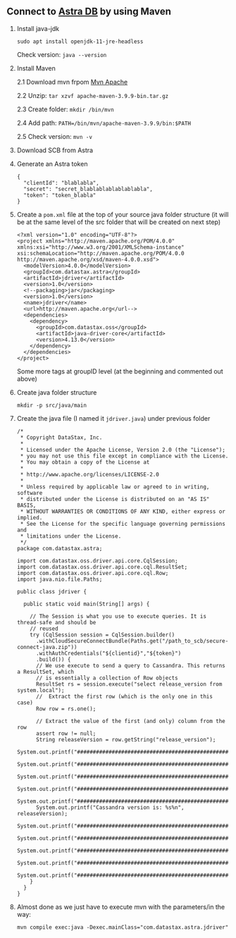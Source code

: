 ## Connect to [Astra DB](https://astra.datastax.com/signup?utm_source=google&utm_medium=cpc&utm_campaign=ggl_s_emea_brand&utm_term=datastax%20astra&utm_content=brand-astra&gad_source=1&gclid=CjwKCAiA0rW6BhAcEiwAQH28IuGncWKUjENBEq5O_YOk2pMnWQQGoVv9feWAswdE46qmDPunQxD4XBoCzZYQAvD_BwE) by using Maven

1. Install java-jdk
    ```
    sudo apt install openjdk-11-jre-headless
    ```
    Check version: `java --version`

2. Install Maven

   2.1 Download mvn frpom [Mvn Apache](https://maven.apache.org/download.html)
   
   2.2 Unzip: `tar xzvf apache-maven-3.9.9-bin.tar.gz`
   
   2.3 Create folder: `mkdir /bin/mvn`

   2.4 Add path: `PATH=/bin/mvn/apache-maven-3.9.9/bin:$PATH`

   2.5 Check version: `mvn -v`

4. Download SCB from Astra

5. Generate an Astra token
    ```
    {
      "clientId": "blablabla",
      "secret": "secret_blablablablablablabla",
      "token": "token_blabla"
    }
    ```
5. Create a `pom.xml` file at the top of your source java folder structure (it will be at the same level of the src folder that will be created on next step)
    ```
    <?xml version="1.0" encoding="UTF-8"?>
    <project xmlns="http://maven.apache.org/POM/4.0.0" xmlns:xsi="http://www.w3.org/2001/XMLSchema-instance" xsi:schemaLocation="http://maven.apache.org/POM/4.0.0 http://maven.apache.org/xsd/maven-4.0.0.xsd">
      <modelVersion>4.0.0</modelVersion>
      <groupId>com.datastax.astra</groupId>
      <artifactId>jdriver</artifactId>
      <version>1.0</version>
      <!--packaging>jar</packaging>
      <version>1.0</version>
      <name>jdriver</name>
      <url>http://maven.apache.org</url-->
      <dependencies>
        <dependency>
          <groupId>com.datastax.oss</groupId>
          <artifactId>java-driver-core</artifactId>
          <version>4.13.0</version>
        </dependency>
      </dependencies>
    </project>
    ```

    Some more tags at groupID level (at the beginning and commented out above)

6. Create java folder structure
    ```
    mkdir -p src/java/main
    ```

7. Create the java file (I named it `jdriver.java`) under previous folder 
    ```
    /*
     * Copyright DataStax, Inc.
     *
     * Licensed under the Apache License, Version 2.0 (the "License");
     * you may not use this file except in compliance with the License.
     * You may obtain a copy of the License at
     *
     * http://www.apache.org/licenses/LICENSE-2.0
     *
     * Unless required by applicable law or agreed to in writing, software
     * distributed under the License is distributed on an "AS IS" BASIS,
     * WITHOUT WARRANTIES OR CONDITIONS OF ANY KIND, either express or implied.
     * See the License for the specific language governing permissions and
     * limitations under the License.
     */
    package com.datastax.astra;
    
    import com.datastax.oss.driver.api.core.CqlSession;
    import com.datastax.oss.driver.api.core.cql.ResultSet;
    import com.datastax.oss.driver.api.core.cql.Row;
    import java.nio.file.Paths;
    
    public class jdriver {
    
      public static void main(String[] args) {
    
        // The Session is what you use to execute queries. It is thread-safe and should be
        // reused
        try (CqlSession session = CqlSession.builder()
          .withCloudSecureConnectBundle(Paths.get("/path_to_scb/secure-connect-java.zip"))
          .withAuthCredentials("${clientid}","${token}")
          .build()) {
          // We use execute to send a query to Cassandra. This returns a ResultSet, which
          // is essentially a collection of Row objects
          ResultSet rs = session.execute("select release_version from system.local");
          //  Extract the first row (which is the only one in this case)
          Row row = rs.one();
    
          // Extract the value of the first (and only) column from the row
          assert row != null;
          String releaseVersion = row.getString("release_version");
          System.out.printf("#########################################################################################################");
          System.out.printf("#########################################################################################################");
          System.out.printf("#########################################################################################################");
          System.out.printf("#########################################################################################################");
          System.out.printf("#########################################################################################################");
          System.out.printf("Cassandra version is: %s%n", releaseVersion);
          System.out.printf("#########################################################################################################");
          System.out.printf("#########################################################################################################");
          System.out.printf("#########################################################################################################");
          System.out.printf("#########################################################################################################");
          System.out.printf("#########################################################################################################");
        }
      }
    }
    ```

8. Almost done as we just have to execute mvn with the parameters/in the way:
   ```
   mvn compile exec:java -Dexec.mainClass="com.datastax.astra.jdriver"
   ```
